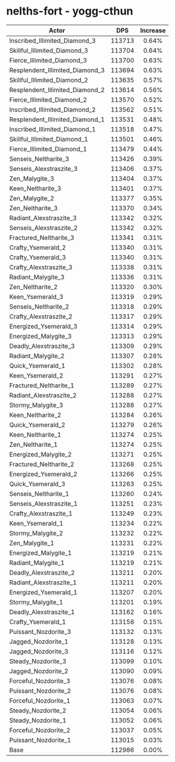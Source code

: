 # nelths-fort - yogg-cthun
| Actor | DPS | Increase |
|---|:---:|:---:|
|Inscribed_Illimited_Diamond_3|113713|0.64%|
|Skillful_Illimited_Diamond_3|113704|0.64%|
|Fierce_Illimited_Diamond_3|113700|0.63%|
|Resplendent_Illimited_Diamond_3|113694|0.63%|
|Skillful_Illimited_Diamond_2|113635|0.57%|
|Resplendent_Illimited_Diamond_2|113614|0.56%|
|Fierce_Illimited_Diamond_2|113570|0.52%|
|Inscribed_Illimited_Diamond_2|113562|0.51%|
|Resplendent_Illimited_Diamond_1|113531|0.48%|
|Inscribed_Illimited_Diamond_1|113518|0.47%|
|Skillful_Illimited_Diamond_1|113501|0.46%|
|Fierce_Illimited_Diamond_1|113479|0.44%|
|Senseis_Neltharite_3|113426|0.39%|
|Senseis_Alexstraszite_3|113406|0.37%|
|Zen_Malygite_3|113404|0.37%|
|Keen_Neltharite_3|113401|0.37%|
|Zen_Malygite_2|113377|0.35%|
|Zen_Neltharite_3|113370|0.34%|
|Radiant_Alexstraszite_3|113342|0.32%|
|Senseis_Alexstraszite_2|113342|0.32%|
|Fractured_Neltharite_3|113341|0.31%|
|Crafty_Ysemerald_2|113340|0.31%|
|Crafty_Ysemerald_3|113340|0.31%|
|Crafty_Alexstraszite_3|113338|0.31%|
|Radiant_Malygite_3|113336|0.31%|
|Zen_Neltharite_2|113320|0.30%|
|Keen_Ysemerald_3|113319|0.29%|
|Senseis_Neltharite_2|113318|0.29%|
|Crafty_Alexstraszite_2|113317|0.29%|
|Energized_Ysemerald_3|113314|0.29%|
|Energized_Malygite_3|113313|0.29%|
|Deadly_Alexstraszite_3|113309|0.29%|
|Radiant_Malygite_2|113307|0.28%|
|Quick_Ysemerald_1|113302|0.28%|
|Keen_Ysemerald_2|113291|0.27%|
|Fractured_Neltharite_1|113289|0.27%|
|Radiant_Alexstraszite_2|113288|0.27%|
|Stormy_Malygite_3|113288|0.27%|
|Keen_Neltharite_2|113284|0.26%|
|Quick_Ysemerald_2|113279|0.26%|
|Keen_Neltharite_1|113274|0.25%|
|Zen_Neltharite_1|113274|0.25%|
|Energized_Malygite_2|113271|0.25%|
|Fractured_Neltharite_2|113268|0.25%|
|Energized_Ysemerald_2|113266|0.25%|
|Quick_Ysemerald_3|113263|0.25%|
|Senseis_Neltharite_1|113260|0.24%|
|Senseis_Alexstraszite_1|113251|0.23%|
|Crafty_Alexstraszite_1|113249|0.23%|
|Keen_Ysemerald_1|113234|0.22%|
|Stormy_Malygite_2|113232|0.22%|
|Zen_Malygite_1|113231|0.22%|
|Energized_Malygite_1|113219|0.21%|
|Radiant_Malygite_1|113219|0.21%|
|Deadly_Alexstraszite_2|113211|0.20%|
|Radiant_Alexstraszite_1|113211|0.20%|
|Energized_Ysemerald_1|113207|0.20%|
|Stormy_Malygite_1|113201|0.19%|
|Deadly_Alexstraszite_1|113162|0.16%|
|Crafty_Ysemerald_1|113158|0.15%|
|Puissant_Nozdorite_3|113132|0.13%|
|Jagged_Nozdorite_1|113128|0.13%|
|Jagged_Nozdorite_3|113116|0.12%|
|Steady_Nozdorite_3|113099|0.10%|
|Jagged_Nozdorite_2|113090|0.09%|
|Forceful_Nozdorite_3|113076|0.08%|
|Puissant_Nozdorite_2|113076|0.08%|
|Forceful_Nozdorite_1|113063|0.07%|
|Steady_Nozdorite_2|113054|0.06%|
|Steady_Nozdorite_1|113052|0.06%|
|Forceful_Nozdorite_2|113037|0.05%|
|Puissant_Nozdorite_1|113015|0.03%|
|Base|112986|0.00%|
